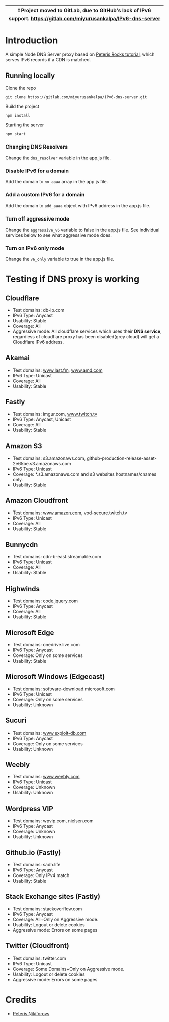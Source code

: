 | :exclamation:  Project moved to GitLab, due to GitHub's lack of IPv6 support. https://gitlab.com/miyurusankalpa/IPv6-dns-server |
|-----------------------------------------|

# Introduction

A simple Node DNS Server proxy based on [Peteris Rocks tutorial](https://peteris.rocks/blog/dns-proxy-server-in-node-js-with-ui/), which serves IPv6 records if a CDN is matched.

## Running locally

Clone the repo

	git clone https://gitlab.com/miyurusankalpa/IPv6-dns-server.git

Build the project 

	npm install

Starting the server 

	npm start

### Changing DNS Resolvers

Change the `dns_resolver` variable in the app.js file.

### Disable IPv6 for a domain

Add the domain to `no_aaaa` array in the app.js file.

### Add a custom IPv6 for a domain

Add the domain to `add_aaaa` object with IPv6 address in the app.js file.

### Turn off aggressive mode

Change the `aggressive_v6` variable to false in the app.js file. See individual services below to see what aggressive mode does.

### Turn on IPv6 only mode

Change the `v6_only` variable to true in the app.js file.

# Testing if DNS proxy is working

## Cloudflare

* Test domains: db-ip.com
* IPv6 Type: Anycast
* Usability: Stable
* Coverage: All
* Aggressive mode: All cloudflare services which uses their **DNS service**, regardless of cloudflare proxy has been disabled(grey cloud) will get a Cloudflare IPv6 address.

## Akamai

* Test domains: www.last.fm, www.amd.com
* IPv6 Type: Unicast
* Coverage: All
* Usability: Stable

## Fastly 

* Test domains: imgur.com, www.twitch.tv
* IPv6 Type: Anycast, Unicast
* Coverage: All
* Usability: Stable

## Amazon S3 

* Test domains: s3.amazonaws.com, github-production-release-asset-2e65be.s3.amazonaws.com
* IPv6 Type: Unicast
* Coverage: *.s3.amazonaws.com and s3 websites hostnames/cnames only.
* Usability: Stable

## Amazon Cloudfront 

* Test domains: www.amazon.com, vod-secure.twitch.tv
* IPv6 Type: Unicast
* Coverage: All
* Usability: Stable

## Bunnycdn

* Test domains: cdn-b-east.streamable.com
* IPv6 Type: Unicast
* Coverage: All
* Usability: Stable

## Highwinds

* Test domains: code.jquery.com
* IPv6 Type: Anycast
* Coverage: All
* Usability: Stable

## Microsoft Edge

* Test domains: onedrive.live.com
* IPv6 Type: Anycast
* Coverage: Only on some services
* Usability: Stable

## Microsoft Windows (Edgecast)

* Test domains: software-download.microsoft.com
* IPv6 Type: Unicast
* Coverage: Only on some services
* Usability: Unknown

## Sucuri

* Test domains: www.exploit-db.com
* IPv6 Type: Anycast
* Coverage: Only on some services
* Usability: Unknown

## Weebly

* Test domains: www.weebly.com
* IPv6 Type: Unicast
* Coverage: Unknown
* Usability: Unknown

## Wordpress VIP

* Test domains: wpvip.com, nielsen.com
* IPv6 Type: Anycast
* Coverage: Unknown
* Usability: Unknown

## Github.io (Fastly)

* Test domains: sadh.life
* IPv6 Type: Anycast
* Coverage: Only IPv4 match
* Usability: Stable

## Stack Exchange sites (Fastly)

* Test domains: stackoverflow.com
* IPv6 Type: Anycast
* Coverage: All+Only on Aggressive mode.
* Usability: Logout or delete cookies
* Aggressive mode: Errors on some pages

## Twitter (Cloudfront)

* Test domains: twitter.com
* IPv6 Type: Unicast
* Coverage: Some Domains+Only on Aggressive mode.
* Usability: Logout or delete cookies
* Aggressive mode: Errors on some pages

# Credits
* [Pēteris Ņikiforovs](https://peteris.rocks/)
